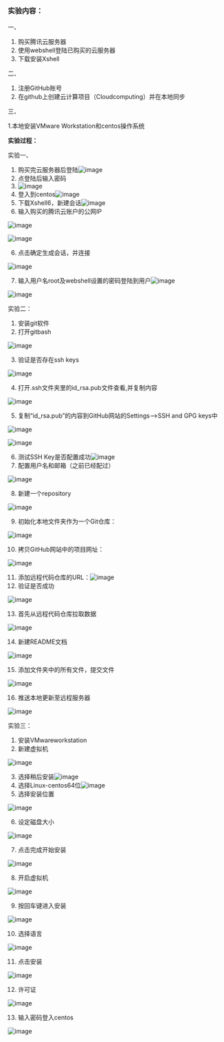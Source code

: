 ### **实验内容：**

一、

1. 购买腾讯云服务器
2. 使用webshell登陆已购买的云服务器
3. 下载安装Xshell

二、

1. 注册GitHub账号
2. 在github上创建云计算项目（Cloudcomputing）并在本地同步

三、

1.本地安装VMware Workstation和centos操作系统

 

**实验过程：**

实验一、

1. 购买完云服务器后登陆![image](https://github.com/anmyles/cloudcomp/blob/master/1.png)
2. 点登陆后输入密码
3. ![image](https://github.com/anmyles/cloudcomp/blob/master/2.png)
4. 登入到centos![image](https://github.com/anmyles/cloudcomp/blob/master/3.png)
5. 下载Xshell6，新建会话![image](https://github.com/anmyles/cloudcomp/blob/master/4.png)
6. 输入购买的腾讯云账户的公网IP

![image](https://github.com/anmyles/cloudcomp/blob/master/5.png)

 

![image](https://github.com/anmyles/cloudcomp/blob/master/6.png)

6. 点击确定生成会话，并连接

![image](https://github.com/anmyles/cloudcomp/blob/master/7.png)

7. 输入用户名root及webshell设置的密码登陆到用户![image](https://github.com/anmyles/cloudcomp/blob/master/8.png)

![image](https://github.com/anmyles/cloudcomp/blob/master/9.png)

实验二：

1. 安装git软件
2. 打开gitbash

![image](https://github.com/anmyles/cloudcomp/blob/master/10.png)

3. 验证是否存在ssh keys

![image](https://github.com/anmyles/cloudcomp/blob/master/11.png)

4. 打开.ssh文件夹里的id_rsa.pub文件查看,并复制内容

![image](https://github.com/anmyles/cloudcomp/blob/master/12.png)

5. 复制“id_rsa.pub”的内容到GitHub网站的Settings–>SSH and GPG keys中

![image](https://github.com/anmyles/cloudcomp/blob/master/13.png)

![image](https://github.com/anmyles/cloudcomp/blob/master/14.png)

6. 测试SSH Key是否配置成功![image](https://github.com/anmyles/cloudcomp/blob/master/15.png)
7. 配置用户名和邮箱（之前已经配过）

![image](https://github.com/anmyles/cloudcomp/blob/master/16.png)

8. 新建一个repository

![image](https://github.com/anmyles/cloudcomp/blob/master/17.png) 

9. 初始化本地文件夹作为一个Git仓库：

![image](https://github.com/anmyles/cloudcomp/blob/master/18.png)  

10. 拷贝GitHub网站中的项目网址：

![image](https://github.com/anmyles/cloudcomp/blob/master/19.png) 

11. 添加远程代码仓库的URL：![image](https://github.com/anmyles/cloudcomp/blob/master/20.png) 
12. 验证是否成功

![image](https://github.com/anmyles/cloudcomp/blob/master/21.png) 

13. 首先从远程代码仓库拉取数据

![image](https://github.com/anmyles/cloudcomp/blob/master/22.png)  

14. 新建README文档

![image](https://github.com/anmyles/cloudcomp/blob/master/23.png)  

15. 添加文件夹中的所有文件，提交文件

![image](https://github.com/anmyles/cloudcomp/blob/master/24.png)  

16. 推送本地更新至远程服务器

![image](https://github.com/anmyles/cloudcomp/blob/master/25.png) 

实验三：

1. 安装VMwareworkstation
2. 新建虚拟机

![image](https://github.com/anmyles/cloudcomp/blob/master/26.png) 

3. 选择稍后安装![image](https://github.com/anmyles/cloudcomp/blob/master/27.png) 
4. 选择Linux-centos64位![image](https://github.com/anmyles/cloudcomp/blob/master/28.png) 
5. 选择安装位置

![image](https://github.com/anmyles/cloudcomp/blob/master/29.png)  

6. 设定磁盘大小

![image](https://github.com/anmyles/cloudcomp/blob/master/30.png) 

7. 点击完成开始安装

 ![image](https://github.com/anmyles/cloudcomp/blob/master/31.png) 

8. 开启虚拟机

![image](https://github.com/anmyles/cloudcomp/blob/master/32.png)  

9. 按回车键进入安装

![image](https://github.com/anmyles/cloudcomp/blob/master/33.png)  

10. 选择语言

![image](https://github.com/anmyles/cloudcomp/blob/master/34.png) 

11. 点击安装

![image](https://github.com/anmyles/cloudcomp/blob/master/35.png) 

12. 许可证

![image](https://github.com/anmyles/cloudcomp/blob/master/36.png) 

13. 输入密码登入centos

![image](https://github.com/anmyles/cloudcomp/blob/master/37.png)  

 

 